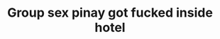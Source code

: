 ---
layout: post
title: Group sex pinay got fucked inside hotel
duration: '15:01'
view: 152
rate: 2
video: 'http://fantasti.cc/embed/33836/'
category: 
 - pinay
 - beautiful
 - rough
 - student
 - group-sex
tags: 
 - pinay-sex
 - nene
 - mokong
 - hotel 
 - fucked
 - sucked
 - blowjob
priority: 0.9
changefreq: daily
---